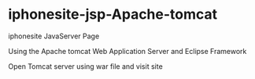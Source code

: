 # iphonesite-jsp-Apache-tomcat

iphonesite JavaServer Page

Using the Apache tomcat Web Application Server  and  Eclipse Framework

Open Tomcat server using war file and visit site

